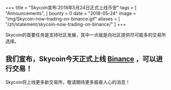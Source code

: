 +++
title = "Skycoin宣布:2018年5月24日正式上线币安"
tags = [
	"Announcements",
]
bounty = 0
date = "2018-05-24"
image = "img/Skycoin-now-trading-on-binance.gif"
aliases = [
	"/zh/statement/skycoin-now-trading-on-binance/"
]
+++


Skycoin的首要任务是支持社区发展，其中一点就是向社区提供尽可能多的交易所选择。



## 我们宣布，Skycoin今天正式上线 [Binance](https://support.binance.com/hc/en-us/articles/360004168831-Binance-Will-List-Skycoin-SKY-on-2018-05-24) ，可以进行交易！




Skycoin将上线更多新交易所，敬请期待更多振奋人心的消息！
